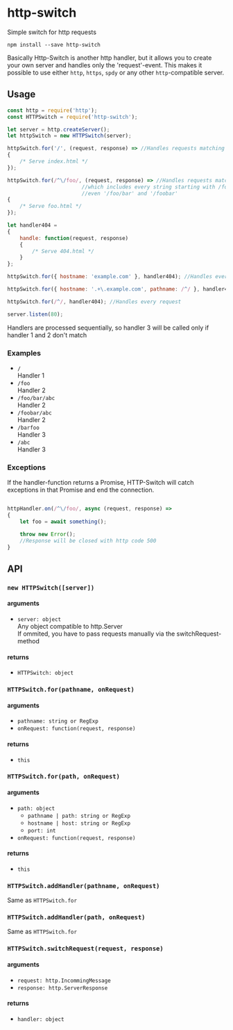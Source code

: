 # http-switch
  Simple switch for http requests

```shell
npm install --save http-switch
```
Basically Http-Switch is another http handler, but it allows you to create your own server and handles only the 'request'-event. This makes it possible to use either `http`, `https`, `spdy` or any other `http`-compatible server.

## Usage

```js
const http = require('http');
const HTTPSwitch = require('http-switch');

let server = http.createServer();
let httpSwitch = new HTTPSwitch(server);

httpSwitch.for('/', (request, response) => //Handles requests matching string '/'
{
	/* Serve index.html */
});

httpSwitch.for(/^\/foo/, (request, response) => //Handles requests matching regex ^/foo
						//which includes every string starting with /foo
						//even '/foo/bar' and '/foobar'
{
	/* Serve foo.html */
});

let handler404 =
{
	handle: function(request, response)
	{
		/* Serve 404.html */
	}
};

httpSwitch.for({ hostname: 'example.com' }, handler404); //Handles every request for example.com

httpSwitch.for({ hostname: '.+\.example.com', pathname: /^/ }, handler404); //Handles every request for *.example.com

httpSwitch.for(/^/, handler404); //Handles every request

server.listen(80);
```

Handlers are processed sequentially, so handler 3 will be called only if handler 1 and 2 don't match

### Examples
- `/`  
Handler 1
- `/foo`  
Handler 2
- `/foo/bar/abc`  
Handler 2
- `/foobar/abc`  
Handler 2
- `/barfoo`  
Handler 3
- `/abc`  
Handler 3

### Exceptions

If the handler-function returns a Promise, HTTP-Switch will catch exceptions in that Promise and end the connection.

```js

httpHandler.on(/^\/foo/, async (request, response) =>
{
	let foo = await something();

	throw new Error();
	//Response will be closed with http code 500
}
```

## API

### `new HTTPSwitch([server])`

#### arguments

- `server: object`  
Any object compatible to http.Server  
If ommited, you have to pass requests manually via the switchRequest-method

#### returns

- `HTTPSwitch: object`

### `HTTPSwitch.for(pathname, onRequest)`

#### arguments

- `pathname: string or RegExp`
- `onRequest: function(request, response)`

#### returns

- `this`

### `HTTPSwitch.for(path, onRequest)`

#### arguments

- `path: object`
	- `pathname | path: string or RegExp`
	- `hostname | host: string or RegExp`
	- `port: int`
- `onRequest: function(request, response)`

#### returns

- `this`

### `HTTPSwitch.addHandler(pathname, onRequest)`
Same as `HTTPSwitch.for`

### `HTTPSwitch.addHandler(path, onRequest)`
Same as `HTTPSwitch.for`

### `HTTPSwitch.switchRequest(request, response)`

#### arguments

- `request: http.IncommingMessage`
- `response: http.ServerResponse`

#### returns

- `handler: object`
